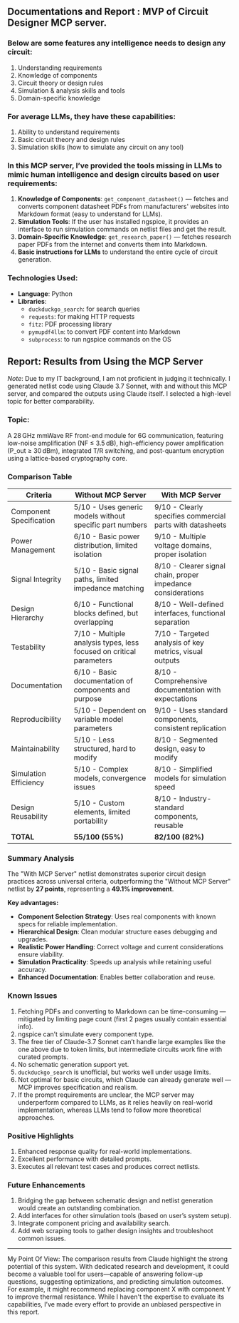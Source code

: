 ## Documentations and Report : MVP of Circuit Designer MCP server.

### Below are some features any intelligence needs to design any circuit:
1. Understanding requirements
2. Knowledge of components
3. Circuit theory or design rules
4. Simulation & analysis skills and tools
5. Domain-specific knowledge

### For average LLMs, they have these capabilities:
1. Ability to understand requirements
2. Basic circuit theory and design rules
3. Simulation skills (how to simulate any circuit on any tool)

### In this MCP server, I’ve provided the tools missing in LLMs to mimic human intelligence and design circuits based on user requirements:
1. **Knowledge of Components**: `get_component_datasheet()` — fetches and converts component datasheet PDFs from manufacturers' websites into Markdown format (easy to understand for LLMs).
2. **Simulation Tools**: If the user has installed ngspice, it provides an interface to run simulation commands on netlist files and get the result.
3. **Domain-Specific Knowledge**: `get_research_paper()` — fetches research paper PDFs from the internet and converts them into Markdown.
4. **Basic instructions for LLMs** to understand the entire cycle of circuit generation.

### Technologies Used:
- **Language**: Python
- **Libraries**:
  - `duckduckgo_search`: for search queries
  - `requests`: for making HTTP requests
  - `fitz`: PDF processing library
  - `pymupdf4llm`: to convert PDF content into Markdown
  - `subprocess`: to run ngspice commands on the OS

## Report: Results from Using the MCP Server

*Note*: Due to my IT background, I am not proficient in judging it technically. I generated netlist code using Claude 3.7 Sonnet, with and without this MCP server, and compared the outputs using Claude itself. I selected a high-level topic for better comparability.

### Topic:
A 28 GHz mmWave RF front-end module for 6G communication, featuring low-noise amplification (NF ≤ 3.5 dB), high-efficiency power amplification (P_out ≥ 30 dBm), integrated T/R switching, and post-quantum encryption using a lattice-based cryptography core.

### Comparison Table

| Criteria                  | Without MCP Server                                                                 | With MCP Server                                                                 |
|--------------------------|-----------------------------------------------------------------------------------|---------------------------------------------------------------------------------|
| Component Specification  | 5/10 - Uses generic models without specific part numbers                           | 9/10 - Clearly specifies commercial parts with datasheets                      |
| Power Management         | 6/10 - Basic power distribution, limited isolation                                 | 9/10 - Multiple voltage domains, proper isolation                              |
| Signal Integrity         | 5/10 - Basic signal paths, limited impedance matching                              | 8/10 - Clearer signal chain, proper impedance considerations                   |
| Design Hierarchy         | 6/10 - Functional blocks defined, but overlapping                                  | 8/10 - Well-defined interfaces, functional separation                          |
| Testability              | 7/10 - Multiple analysis types, less focused on critical parameters               | 7/10 - Targeted analysis of key metrics, visual outputs                         |
| Documentation            | 6/10 - Basic documentation of components and purpose                              | 8/10 - Comprehensive documentation with expectations                           |
| Reproducibility          | 5/10 - Dependent on variable model parameters                                     | 9/10 - Uses standard components, consistent replication                        |
| Maintainability          | 5/10 - Less structured, hard to modify                                            | 8/10 - Segmented design, easy to modify                                       |
| Simulation Efficiency    | 5/10 - Complex models, convergence issues                                         | 8/10 - Simplified models for simulation speed                                  |
| Design Reusability       | 5/10 - Custom elements, limited portability                                       | 8/10 - Industry-standard components, reusable                                 |
| **TOTAL**                | **55/100 (55%)**                                                                  | **82/100 (82%)**                                                               |

### Summary Analysis
The "With MCP Server" netlist demonstrates superior circuit design practices across universal criteria, outperforming the "Without MCP Server" netlist by **27 points**, representing a **49.1% improvement**.

**Key advantages:**
- **Component Selection Strategy**: Uses real components with known specs for reliable implementation.
- **Hierarchical Design**: Clean modular structure eases debugging and upgrades.
- **Realistic Power Handling**: Correct voltage and current considerations ensure viability.
- **Simulation Practicality**: Speeds up analysis while retaining useful accuracy.
- **Enhanced Documentation**: Enables better collaboration and reuse.

### Known Issues
1. Fetching PDFs and converting to Markdown can be time-consuming — mitigated by limiting page count (first 2 pages usually contain essential info).
2. ngspice can’t simulate every component type.
3. The free tier of Claude-3.7 Sonnet can’t handle large examples like the one above due to token limits, but intermediate circuits work fine with curated prompts.
4. No schematic generation support yet.
5. `duckduckgo_search` is unofficial, but works well under usage limits.
6. Not optimal for basic circuits, which Claude can already generate well — MCP improves specification and realism.
7. If the prompt requirements are unclear, the MCP server may underperform compared to LLMs, as it relies heavily on real-world implementation, whereas LLMs tend to follow more theoretical approaches.
### Positive Highlights
1. Enhanced response quality for real-world implementations.
2. Excellent performance with detailed prompts.
3. Executes all relevant test cases and produces correct netlists.

### Future Enhancements
1. Bridging the gap between schematic design and netlist generation would create an outstanding combination.
2. Add interfaces for other simulation tools (based on user’s system setup).
3. Integrate component pricing and availability search.
4. Add web scraping tools to gather design insights and troubleshoot common issues.

---

My Point Of View:
The comparison results from Claude highlight the strong potential of this system. With dedicated research and development, it could become a valuable tool for users—capable of answering follow-up questions, suggesting optimizations, and predicting simulation outcomes. For example, it might recommend replacing component X with component Y to improve thermal resistance. While I haven't the expertise to evaluate its capabilities, I’ve made every effort to provide an unbiased perspective in this report.


